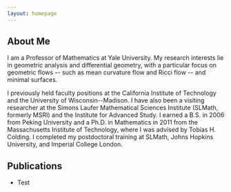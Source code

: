```yaml
---
layout: homepage
---
```


## About Me

I am a Professor of Mathematics at Yale University. 
My research interests lie in geometric analysis and differential geometry, with a particular focus on geometric flows -- such as mean curvature flow and Ricci flow -- and minimal surfaces.

I previously held faculty positions at the California Institute of Technology and the University of Wisconsin--Madison. 
I have also been a visiting researcher at the Simons Laufer Mathematical Sciences Institute (SLMath, formerly MSRI) and the Institute for Advanced Study.
I earned a B.S. in 2006 from Peking University and a Ph.D. in Mathematics in 2011 from the Massachusetts Institute of Technology, where I was advised by Tobias H. Colding.
I completed my postdoctoral training at SLMath, Johns Hopkins University, and Imperial College London.

## Publications

- Test
